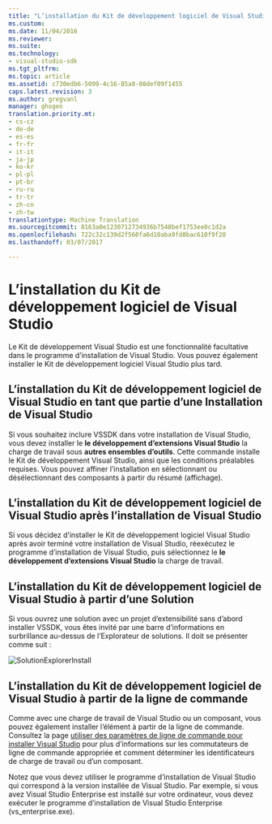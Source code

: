 ```yaml
---
title: "L’installation du Kit de développement logiciel de Visual Studio | Documents Microsoft"
ms.custom: 
ms.date: 11/04/2016
ms.reviewer: 
ms.suite: 
ms.technology:
- visual-studio-sdk
ms.tgt_pltfrm: 
ms.topic: article
ms.assetid: c730edb6-5099-4c16-85a8-08def09f1455
caps.latest.revision: 3
ms.author: gregvanl
manager: ghogen
translation.priority.mt:
- cs-cz
- de-de
- es-es
- fr-fr
- it-it
- ja-jp
- ko-kr
- pl-pl
- pt-br
- ru-ru
- tr-tr
- zh-cn
- zh-tw
translationtype: Machine Translation
ms.sourcegitcommit: 8163a0e1230712734936b7548bef1753ee0c1d2a
ms.openlocfilehash: 722c32c139d2f560fa6d10aba9fd8bac610f9f20
ms.lasthandoff: 03/07/2017

---
```

# <a name="installing-the-visual-studio-sdk"></a>L’installation du Kit de développement logiciel de Visual Studio
Le Kit de développement Visual Studio est une fonctionnalité facultative dans le programme d’installation de Visual Studio. Vous pouvez également installer le Kit de développement logiciel Visual Studio plus tard.  
  
## <a name="installing-the-visual-studio-sdk-as-part-of-a-visual-studio-installation"></a>L’installation du Kit de développement logiciel de Visual Studio en tant que partie d’une Installation de Visual Studio  
 Si vous souhaitez inclure VSSDK dans votre installation de Visual Studio, vous devez installer le **le développement d’extensions Visual Studio** la charge de travail sous **autres ensembles d’outils**. Cette commande installe le Kit de développement Visual Studio, ainsi que les conditions préalables requises. Vous pouvez affiner l’installation en sélectionnant ou désélectionnant des composants à partir du résumé (affichage). 
  
## <a name="installing-the-visual-studio-sdk-after-installing-visual-studio"></a>L’installation du Kit de développement logiciel de Visual Studio après l’installation de Visual Studio  
 Si vous décidez d’installer le Kit de développement logiciel Visual Studio après avoir terminé votre installation de Visual Studio, réexécutez le programme d’installation de Visual Studio, puis sélectionnez le **le développement d’extensions Visual Studio** la charge de travail.  
  
## <a name="installing-the-visual-studio-sdk-from-a-solution"></a>L’installation du Kit de développement logiciel de Visual Studio à partir d’une Solution  
 Si vous ouvrez une solution avec un projet d’extensibilité sans d’abord installer VSSDK, vous êtes invité par une barre d’informations en surbrillance au-dessus de l’Explorateur de solutions. Il doit se présenter comme suit :  
  
 ![SolutionExplorerInstall](~/docs/extensibility/media/solutionexplorerinstall.png "SolutionExplorerInstall")  
  
## <a name="installing-the-visual-studio-sdk-from-the-command-line"></a>L’installation du Kit de développement logiciel de Visual Studio à partir de la ligne de commande  
Comme avec une charge de travail de Visual Studio ou un composant, vous pouvez également installer l’élément à partir de la ligne de commande. Consultez la page [utiliser des paramètres de ligne de commande pour installer Visual Studio](../install/use-command-line-parameters-to-install-visual-studio.md) pour plus d’informations sur les commutateurs de ligne de commande appropriée et comment déterminer les identificateurs de charge de travail ou d’un composant.
  
 Notez que vous devez utiliser le programme d’installation de Visual Studio qui correspond à la version installée de Visual Studio. Par exemple, si vous avez Visual Studio Enterprise est installé sur votre ordinateur, vous devez exécuter le programme d’installation de Visual Studio Enterprise (vs_enterprise.exe).

